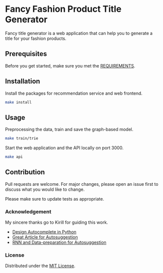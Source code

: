 # Fancy Fashion Product Title Generator

Fancy title generator is a web application that can help you to generate a title for your fashion products.

## Prerequisites

Before you get started, make sure you met the [REQUIREMENTS](.tool-versions).

## Installation

Install the packages for recommendation service and web frontend.
```bash
make install
```

## Usage

Preprocessing the data, train and save the graph-based model.
```bash
make train/trie
```

Start the web application and the API locally on port 3000.
```bash
make api
```

## Contribution
Pull requests are welcome. For major changes, please open an issue first to discuss what you would like to change.

Please make sure to update tests as appropriate.

### Acknowledgement

My sincere thanks go to Kirill for guiding this work.
* [Design Autocomplete in Python](https://medium.com/hackernoon/design-auto-complete-system-in-python-8fab1470cd92)
* [Great Article for Autosuggestion](https://medium.com/related-works-inc/autosuggest-retrieval-data-structures-algorithms-3a902c74ffc8)
* [RNN and Data-preparation for Autosuggestion](https://towardsdatascience.com/recurrent-neural-networks-by-example-in-python-ffd204f99470)

### License

Distributed under the [MIT License](LICENSE.md).
